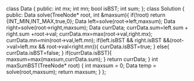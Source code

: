 class Data {
public:
int mx;
int mn;
bool isBST;
int sum;
};
class Solution {
public:
Data solve(TreeNode* root, int &maxsum){
if(!root) return {INT_MIN,INT_MAX,true,0};
Data left=solve(root->left,maxsum);
Data right=solve(root->right,maxsum);
Data currData;
currData.sum=left.sum + right.sum +root->val;
currData.mx=max(root->val,right.mx);
currData.mn=min(root->val,left.mn);
if(left.isBST && right.isBST &&(root->val>left.mx && root->val<right.mn)){
currData.isBST=true;
}
else{
currData.isBST=false;
}
if(currData.isBST){
maxsum=max(maxsum,currData.sum);
}
return currData;
}
int maxSumBST(TreeNode* root) {
int maxsum = 0;
Data temp = solve(root,maxsum);
return maxsum;
}
};